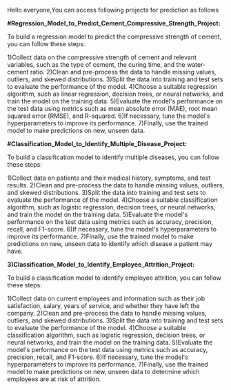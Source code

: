 Hello everyone,You can access following projects for prediction as follows

**#Regression_Model_to_Predict_Cement_Compressive_Strength_Project:**

  To build a regression model to predict the compressive strength of cement, you can follow these steps:
  
1)Collect data on the compressive strength of cement and relevant variables, such as the type of cement, the curing time, and the water-cement ratio.
2)Clean and pre-process the data to handle missing values, outliers, and skewed distributions.
3)Split the data into training and test sets to evaluate the performance of the model.
4)Choose a suitable regression algorithm, such as linear regression, decision trees, or neural networks, and train the model on the training data.
5)Evaluate the model's performance on the test data using metrics such as mean absolute error (MAE), root mean squared error (RMSE), and R-squared.
6)If necessary, tune the model's hyperparameters to improve its performance.
7)Finally, use the trained model to make predictions on new, unseen data.

**#Classification_Model_to_Identify_Multiple_Disease_Project:**

  To build a classification model to identify multiple diseases, you can follow these steps:

1)Collect data on patients and their medical history, symptoms, and test results.
2)Clean and pre-process the data to handle missing values, outliers, and skewed distributions.
3)Split the data into training and test sets to evaluate the performance of the model.
4)Choose a suitable classification algorithm, such as logistic regression, decision trees, or neural networks, and train the model on the training data.
5)Evaluate the model's performance on the test data using metrics such as accuracy, precision, recall, and F1-score.
6)If necessary, tune the model's hyperparameters to improve its performance.
7)Finally, use the trained model to make predictions on new, unseen data to identify which disease a patient may have.

**3)Classification_Model_to_Identify_Employee_Attrition_Project:**

  To build a classification model to identify employee attrition, you can follow these steps:

1)Collect data on current employees and information such as their job satisfaction, salary, years of service, and whether they have left the company.
2)Clean and pre-process the data to handle missing values, outliers, and skewed distributions.
3)Split the data into training and test sets to evaluate the performance of the model.
4)Choose a suitable classification algorithm, such as logistic regression, decision trees, or neural networks, and train the model on the training data.
5)Evaluate the model's performance on the test data using metrics such as accuracy, precision, recall, and F1-score.
6)If necessary, tune the model's hyperparameters to improve its performance.
7)Finally, use the trained model to make predictions on new, unseen data to determine which employees are at risk of attrition.
 
